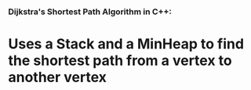 ### Dijkstra's Shortest Path Algorithm in C++:
# Uses a Stack and a MinHeap to find the shortest path from a vertex to another vertex
